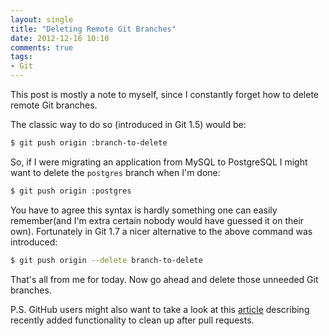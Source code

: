 ```yaml
---
layout: single
title: "Deleting Remote Git Branches"
date: 2012-12-16 10:10
comments: true
tags:
- Git
---
```


This post is mostly a note to myself, since I constantly forget how to
delete remote Git branches.

The classic way to do so (introduced in Git 1.5) would be:

``` bash
$ git push origin :branch-to-delete
```

So, if I were migrating an application from MySQL to PostgreSQL I might want to delete
the `postgres` branch when I'm done:

``` bash
$ git push origin :postgres
```

You have to agree this syntax is hardly something one can easily
remember(and I'm extra certain nobody would have guessed it on their
own). Fortunately in Git 1.7 a nicer alternative to the above command
was introduced:

``` bash
$ git push origin --delete branch-to-delete
```

That's all from me for today. Now go ahead and delete those unneeded Git branches.

P.S. GitHub users might also want to take a look at this
[article](https://github.com/blog/1335-tidying-up-after-pull-requests)
describing recently added functionality to clean up after pull
requests.
